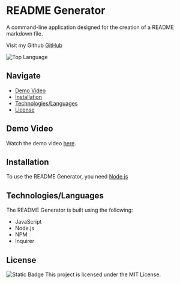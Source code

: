 # README Generator

A command-line application designed for the creation of a README markdown file.

 Visit my Github [GitHub](https://github.com/maeldeis)

![Top Language](https://img.shields.io/github/languages/top/lernantino/badmath)

## Navigate

- [Demo Video](#demo-video)
- [Installation](#installation)
- [Technologies/Languages](#technologies-languages)
- [License](#license)

## Demo Video

Watch the demo video [here](https://drive.google.com/file/d/11lLpov5o1QvPUyaC7mZlE0vzSj_lBTQE/view).

## Installation

To use the README Generator, you need [Node.js](https://nodejs.org/) 

## Technologies/Languages

The README Generator is built using the following:

- JavaScript
- Node.js
- NPM
- Inquirer


## License

![Static Badge](https://img.shields.io/badge/MIT--License-blue) This project is licensed under the MIT License.


